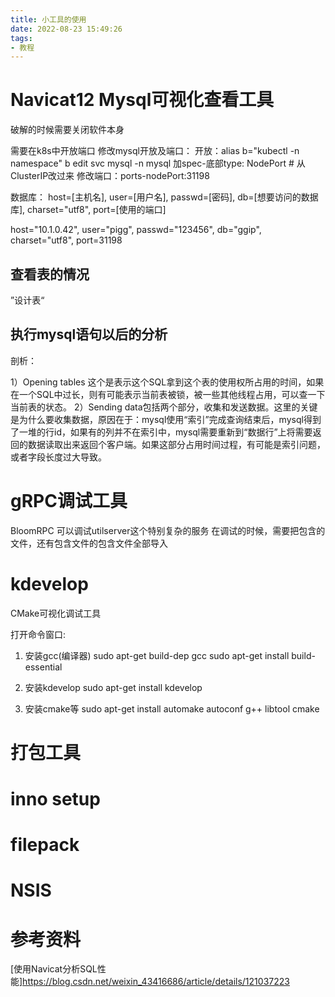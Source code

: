 ```yaml
---
title: 小工具的使用
date: 2022-08-23 15:49:26
tags:
- 教程
---
```


# Navicat12 Mysql可视化查看工具

破解的时候需要关闭软件本身

需要在k8s中开放端口
修改mysql开放及端口：
开放：alias b="kubectl -n namespace"
         b edit svc mysql -n mysql
      加spec-底部type: NodePort         # 从ClusterIP改过来
修改端口：ports-nodePort:31198

数据库：
host=[主机名],
user=[用户名],
passwd=[密码],
db=[想要访问的数据库],
charset="utf8",
port=[使用的端口]



host="10.1.0.42",
user="pigg",
passwd="123456",
db="ggip",
charset="utf8",
port=31198


## 查看表的情况
”设计表“
## 执行mysql语句以后的分析
剖析：

1）Opening tables 这个是表示这个SQL拿到这个表的使用权所占用的时间，如果在一个SQL中过长，则有可能表示当前表被锁，被一些其他线程占用，可以查一下当前表的状态。
2）Sending data包括两个部分，收集和发送数据。这里的关键是为什么要收集数据，原因在于：mysql使用“索引”完成查询结束后，mysql得到了一堆的行id，如果有的列并不在索引中，mysql需要重新到“数据行”上将需要返回的数据读取出来返回个客户端。如果这部分占用时间过程，有可能是索引问题，或者字段长度过大导致。


# gRPC调试工具

BloomRPC
可以调试utilserver这个特别复杂的服务
在调试的时候，需要把包含的文件，还有包含文件的包含文件全部导入



# kdevelop
CMake可视化调试工具


打开命令窗口:
1. 安装gcc(编译器)
    sudo apt-get build-dep gcc
    sudo apt-get install build-essential
    
2. 安装kdevelop
sudo apt-get install kdevelop

3. 安装cmake等
sudo apt-get install automake autoconf g++ libtool cmake

# 打包工具

# inno setup

# filepack

# NSIS

# 参考资料
[使用Navicat分析SQL性能]https://blog.csdn.net/weixin_43416686/article/details/121037223





